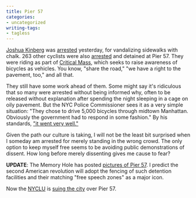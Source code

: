```yaml
---
title: Pier 57
categories:
- uncategorized
writing-tags:
- tagless
---
```


[Joshua Kinberg][1] was [arrested][2] yesterday, for vandalizing sidewalks with chalk.  263 other cyclists were also [arrested][3] and detained at Pier 57.  They were riding as part of [Critical Mass][4], which seeks to raise awareness of bicycles as vehicles.  You know, "share the road," "we have a right to the pavement, too," and all that.

   [1]: http://www.bikesagainstbush.com/
   [2]: http://www.msnbc.msn.com/id/5850151/?#040829e
   [3]: http://www.cnn.com/2004/ALLPOLITICS/08/28/rnc.bike.protest/index.html
   [4]: http://www.critical-mass.org/

They still have some work ahead of them.  Some might say it's ridiculous that so many were arrested without being informed why, often to be released without explanation after spending the night sleeping in a cage on oily pavement.  But the NYC Police Commissioner sees it as a very simple situation: "They chose to drive 5,000 bicycles through midtown Manhattan. Obviously the government had to respond in some fashion."  By his standards, ["it went very well."][5]

   [5]: http://www.newsday.com/news/local/newyork/politics/ny-nybike293946666aug29,0,6222635.story?coll=ny-nycpolitics-headlines

Given the path our culture is taking, I will not be the least bit surprised when I someday am arrested for merely standing in the wrong crowd.  The only option to keep myself free seems to be avoiding public demonstrations of dissent.  How long before merely dissenting gives me cause to fear?

**UPDATE**: The Memory Hole has posted [pictures of Pier 57][6].  I predict the second American revolution will adopt the fencing of such detention facilities and their matching "free speech zones" as a major icon.

   [6]: http://www.thememoryhole.com/policestate/pier57/

Now the [NYCLU][7] is [suing the city][8] over Pier 57.

   [7]: http://www.nyclu.org/
   [8]: http://www.nytimes.com/2004/10/08/nyregion/08protest.html?ex=1254888000&en=2fe87e91fe59a62f&ei=5090&partner=rssuserland
